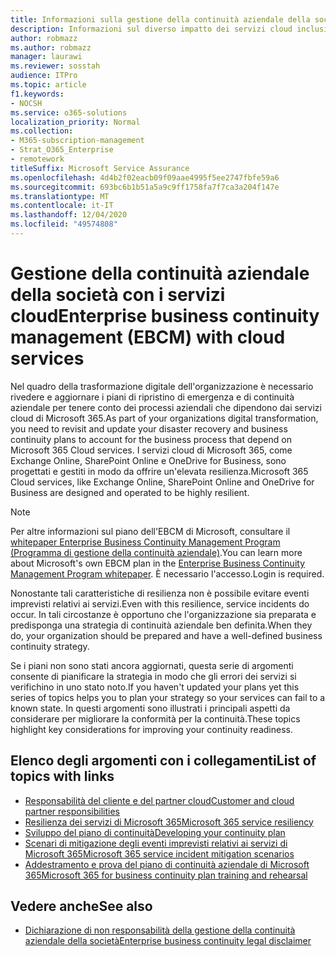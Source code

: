 ```yaml
---
title: Informazioni sulla gestione della continuità aziendale della società con i servizi cloud
description: Informazioni sul diverso impatto dei servizi cloud inclusi nell'offerta IT sulla pianificazione e l'implementazione della continuità aziendale.
author: robmazz
ms.author: robmazz
manager: laurawi
ms.reviewer: sosstah
audience: ITPro
ms.topic: article
f1.keywords:
- NOCSH
ms.service: o365-solutions
localization_priority: Normal
ms.collection:
- M365-subscription-management
- Strat_O365_Enterprise
- remotework
titleSuffix: Microsoft Service Assurance
ms.openlocfilehash: 4d4b2f02eacb09f09aae4995f5ee2747fbfe59a6
ms.sourcegitcommit: 693bc6b1b51a5a9c9ff1758fa7f7ca3a204f147e
ms.translationtype: MT
ms.contentlocale: it-IT
ms.lasthandoff: 12/04/2020
ms.locfileid: "49574808"
---
```

# <a name="enterprise-business-continuity-management-ebcm-with-cloud-services"></a><span data-ttu-id="e853f-103">Gestione della continuità aziendale della società con i servizi cloud</span><span class="sxs-lookup"><span data-stu-id="e853f-103">Enterprise business continuity management (EBCM) with cloud services</span></span>

<span data-ttu-id="e853f-104">Nel quadro della trasformazione digitale dell'organizzazione è necessario rivedere e aggiornare i piani di ripristino di emergenza e di continuità aziendale per tenere conto dei processi aziendali che dipendono dai servizi cloud di Microsoft 365.</span><span class="sxs-lookup"><span data-stu-id="e853f-104">As part of your organizations digital transformation, you need to revisit and update your disaster recovery and business continuity plans to account for the business process that depend on Microsoft 365 Cloud services.</span></span> <span data-ttu-id="e853f-105">I servizi cloud di Microsoft 365, come Exchange Online, SharePoint Online e OneDrive for Business, sono progettati e gestiti in modo da offrire un'elevata resilienza.</span><span class="sxs-lookup"><span data-stu-id="e853f-105">Microsoft 365 Cloud services, like Exchange Online, SharePoint Online and OneDrive for Business are designed and operated to be highly resilient.</span></span>

> [!NOTE]
> <span data-ttu-id="e853f-106">Per altre informazioni sul piano dell'EBCM di Microsoft, consultare il [whitepaper Enterprise Business Continuity Management Program (Programma di gestione della continuità aziendale)](https://go.microsoft.com/fwlink/?linkid=2121521).</span><span class="sxs-lookup"><span data-stu-id="e853f-106">You can learn more about Microsoft's own EBCM plan in the [Enterprise Business Continuity Management Program whitepaper](https://go.microsoft.com/fwlink/?linkid=2121521).</span></span> <span data-ttu-id="e853f-107">È necessario l'accesso.</span><span class="sxs-lookup"><span data-stu-id="e853f-107">Login is required.</span></span>

<span data-ttu-id="e853f-108">Nonostante tali caratteristiche di resilienza non è possibile evitare eventi imprevisti relativi ai servizi.</span><span class="sxs-lookup"><span data-stu-id="e853f-108">Even with this resilience, service incidents do occur.</span></span> <span data-ttu-id="e853f-109">In tali circostanze è opportuno che l'organizzazione sia preparata e predisponga una strategia di continuità aziendale ben definita.</span><span class="sxs-lookup"><span data-stu-id="e853f-109">When they do, your organization should be prepared and have a well-defined business continuity strategy.</span></span>

<span data-ttu-id="e853f-110">Se i piani non sono stati ancora aggiornati, questa serie di argomenti consente di pianificare la strategia in modo che gli errori dei servizi si verifichino in uno stato noto.</span><span class="sxs-lookup"><span data-stu-id="e853f-110">If you haven't updated your plans yet this series of topics helps you to plan your strategy so your services can fail to a known state.</span></span> <span data-ttu-id="e853f-111">In questi argomenti sono illustrati i principali aspetti da considerare per migliorare la conformità per la continuità.</span><span class="sxs-lookup"><span data-stu-id="e853f-111">These topics highlight key considerations for improving your continuity readiness.</span></span>

## <a name="list-of-topics-with-links"></a><span data-ttu-id="e853f-112">Elenco degli argomenti con i collegamenti</span><span class="sxs-lookup"><span data-stu-id="e853f-112">List of topics with links</span></span>

- [<span data-ttu-id="e853f-113">Responsabilità del cliente e del partner cloud</span><span class="sxs-lookup"><span data-stu-id="e853f-113">Customer and cloud partner responsibilities</span></span>](assurance-customer-and-cloud-partner-ebcm-responsibilities.md)
- [<span data-ttu-id="e853f-114">Resilienza dei servizi di Microsoft 365</span><span class="sxs-lookup"><span data-stu-id="e853f-114">Microsoft 365 service resiliency</span></span>](assurance-m365-service-resiliency.md)
- [<span data-ttu-id="e853f-115">Sviluppo del piano di continuità</span><span class="sxs-lookup"><span data-stu-id="e853f-115">Developing your continuity plan</span></span>](assurance-developing-your-ebcm-plan.md)
- [<span data-ttu-id="e853f-116">Scenari di mitigazione degli eventi imprevisti relativi ai servizi di Microsoft 365</span><span class="sxs-lookup"><span data-stu-id="e853f-116">Microsoft 365 service incident mitigation scenarios</span></span>](assurance-microsoft-365-mitigations.md)
- [<span data-ttu-id="e853f-117">Addestramento e prova del piano di continuità aziendale di Microsoft 365</span><span class="sxs-lookup"><span data-stu-id="e853f-117">Microsoft 365 for business continuity plan training and rehearsal</span></span>](assurance-ebcm-plan-rehearsal-and-user-training.md)

## <a name="see-also"></a><span data-ttu-id="e853f-118">Vedere anche</span><span class="sxs-lookup"><span data-stu-id="e853f-118">See also</span></span>

- [<span data-ttu-id="e853f-119">Dichiarazione di non responsabilità della gestione della continuità aziendale della società</span><span class="sxs-lookup"><span data-stu-id="e853f-119">Enterprise business continuity legal disclaimer</span></span>](assurance-ebcm-legal-disclaimer.md)
